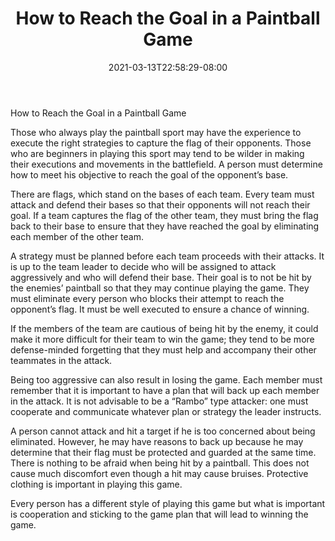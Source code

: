 ﻿---
title: "How to Reach the Goal in a Paintball Game"
date: 2021-03-13T22:58:29-08:00
description: "Paint Ball Tips for Web Success"
featured_image: "/images/Paint Ball.jpg"
tags: ["Paint Ball"]
---

How to Reach the Goal in a Paintball Game

Those who always play the paintball sport may have the experience to execute the right strategies to capture the flag of their opponents. Those who are beginners in playing this sport may tend to be wilder in making their executions and movements in the battlefield. A person must determine how to meet his objective to reach the goal of the opponent’s base. 

There are flags, which stand on the bases of each team. Every team must attack and defend their bases so that their opponents will not reach their goal. If a team captures the flag of the other team, they must bring the flag back to their base to ensure that they have reached the goal by eliminating each member of the other team. 

A strategy must be planned before each team proceeds with their attacks. It is up to the team leader to decide who will be assigned to attack aggressively and who will defend their base. Their goal is to not be hit by the enemies’ paintball so that they may continue playing the game. They must eliminate every person who blocks their attempt to reach the opponent’s flag. It must be well executed to ensure a chance of winning.

If the members of the team are cautious of being hit by the enemy, it could make it more difficult for their team to win the game; they tend to be more defense-minded forgetting that they must help and accompany their other teammates in the attack. 

Being too aggressive can also result in losing the game. Each member must remember that it is important to have a plan that will back up each member in the attack. It is not advisable to be a “Rambo” type attacker: one must cooperate and communicate whatever plan or strategy the leader instructs. 

A person cannot attack and hit a target if he is too concerned about being eliminated. However, he may have reasons to back up because he may determine that their flag must be protected and guarded at the same time. There is nothing to be afraid when being hit by a paintball. This does not cause much discomfort even though a hit may cause bruises. Protective clothing is important in playing this game. 

Every person has a different style of playing this game but what is important is cooperation and sticking to the game plan that will lead to winning the game.   





